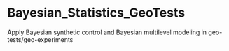 # Bayesian_Statistics_GeoTests
Apply Bayesian synthetic control and Bayesian multilevel modeling in geo-tests/geo-experiments
